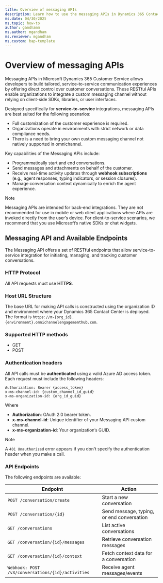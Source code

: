 ```yaml
---
title: Overview of messaging APIs
description: Learn how to use the messaging APIs in Dynamics 365 Contact Center
ms.date: 04/30/2025
ms.topic: how-to
author: gandhamm
ms.author: mgandham
ms.reviewer: mgandham
ms.custom: bap-template
---
```


# Overview of messaging APIs

Messaging APIs in Microsoft Dynamics 365 Customer Service allows developers to build tailored, service-to-service communication experiences by offering direct control over customer conversations. These RESTful APIs enable organizations to integrate a custom messaging channel without relying on client-side SDKs, libraries, or user interfaces. 

Designed specifically for **service-to-service** integrations, messaging APIs are best suited for the following scenarios:

- Full customization of the customer experience is required.
- Organizations operate in environments with strict network or data compliance needs.
- There is a need to bring your own custom messaging channel not natively supported in omnichannel.

Key capabilities of the Messaging APIs include:

- Programmatically start and end conversations.
- Send messages and attachments on behalf of the customer.
- Receive real-time activity updates through **webhook subscriptions** (e.g., agent responses, typing indicators, or session closures).
- Manage conversation context dynamically to enrich the agent experience.

> [!NOTE] 
> Messaging APIs are intended for back-end integrations. They are not recommended for use in mobile or web client applications where APIs are invoked directly from the user’s device. For client-to-service scenarios, we recommend that you use Microsoft’s native SDKs or chat widgets.

## Messaging API and Available Endpoints

The Messaging API offers a set of RESTful endpoints that allow service-to-service integration for initiating, managing, and tracking customer conversations. 

### HTTP Protocol

All API requests must use **HTTPS**. 

### Host URL Structure

The base URL for making API calls is constructed using the organization ID and environment where your Dynamics 365 Contact Center is deployed. The format is `https://m-{org_id}.{environment}.omnichannelengagementhub.com`.


### Supported HTTP methods

- GET
- POST

### Authentication headers

All API calls must be **authenticated** using a valid Azure AD access token. Each request must include the following headers:

```http
Authorization: Bearer {access_token}
x-ms-channel-id: {custom_channel_id_guid}
x-ms-organization-id: {org_id_guid}
```

Where

- **Authorization**: OAuth 2.0 bearer token.
- **x-ms-channel-id**: Unique identifier of your Messaging API custom channel.
- **x-ms-organization-id**: Your organization’s GUID.

> [!NOTE] 
> A `401 Unauthorized` error appears if you don't specify the authentication header when you make a call.

### API Endpoints

The following endpoints are available:

| **Endpoint**                                      | **Action**                                |
| ------------------------------------------------- | ----------------------------------------- |
| `POST /conversation/create`                       | Start a new conversation                  |
| `POST /conversation/{id}`                         | Send message, typing, or end conversation |
| `GET /conversations`                              | List active conversations                 |
| `GET /conversation/{id}/messages`                 | Retrieve conversation messages            |
| `GET /conversation/{id}/context`                  | Fetch context data for a conversation     |
| `Webhook: POST /v3/conversations/{id}/activities` | Receive agent messages/events             |
